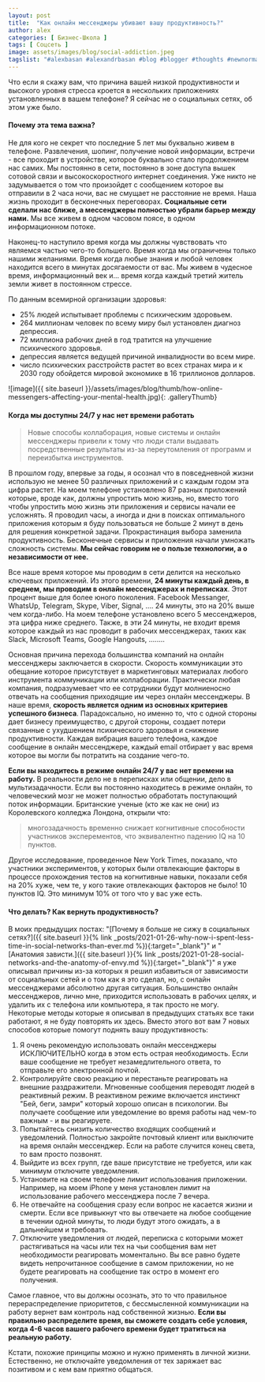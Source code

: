 ```yaml
---
layout: post
title:  "Как онлайн мессенджеры убивают вашу продуктивность?"
author: alex
categories: [ Бизнес-Школа ]
tags: [ Соцсеть ]
image: assets/images/blog/social-addiction.jpeg
tagslist: "#alexbasan #alexandrbasan #blog #blogger #thoughts #newnormal #lifeisgood #freedom #алексбасан #александрбасан #блог #блоггер #социальнаясеть #соцсеть #простоосложном #какработаетмир #какустроенмир"
---
```


Что если я скажу вам, что причина вашей низкой продуктивности и высокого уровня стресса кроется в нескольких приложениях установленных в вашем телефоне? Я сейчас не о социальных сетях, об этом уже было.

#### Почему эта тема важна?

Не для кого не секрет что последние 5 лет мы буквально живем в телефоне. Развлечения, шопинг, получение новой информации, встречи - все проходит в устройстве, которое буквально стало продолжением нас самих. Мы постоянно в сети, постоянно в зоне доступа вышек сотовой связи и высокоскоростного интернет соединения. Уже никто не задумывается о том что произойдет с сообщением которое вы отправили в 2 часа ночи, вас не смущает не расстояние не время. Наша жизнь проходит в бесконечных переговорах. **Социальные сети сделали нас ближе, а мессенджеры полностью убрали барьер между нами.** Мы все живем в одном часовом поясе, в одном информационном потоке.

Наконец-то наступило время когда мы должны чувствовать что являемся частью чего-то большего. Время когда мы ограничены только нашими желаниями. Время когда любые знания и любой человек находится всего в минутах досягаемости от вас. Мы живем в чудесное время, информационный век и... время когда каждый третий житель земли живет в постоянном стрессе.

По данным всемирной организации здоровья:

- 25% людей испытывает проблемы с психическим здоровьем.
- 264 миллионам человек по всему миру был установлен диагноз депрессия.
- 72 миллиона рабочих дней в год тратится на улучшение психического здоровья.
- депрессия является ведущей причиной инвалидности во всем мире.
- число психических расстройств растет во всех странах мира и к 2030 году обойдется мировой экономике в 16 триллионов долларов.

![image]({{ site.baseurl }}/assets/images/blog/thumb/how-online-messengers-affecting-your-mental-health.jpg){: .galleryThumb}

#### Когда мы доступны 24/7 у нас нет времени работать

> Новые способы коллаборация, новые системы и онлайн мессенджеры привели к тому что люди стали выдавать посредственные результаты из-за переутомления от программ и переизбытка инструментов.

В прошлом году, впервые за годы, я осознал что в повседневной жизни использую не менее 50 различных приложений и с каждым годом эта цифра растет. На моем телефоне установлено 87 разных приложений которые, вроде как, должны упростить мою жизнь, но, вместо того чтобы упростить мою жизнь эти приложения и сервисы начали ее усложнять. Я проводил часы, а иногда и дни в поисках оптимального приложения которым я буду пользоваться не больше 2 минут в день для решения конкретной задачи. Прокрастинация выбора заменила продуктивность. Бесконечные сервисы и приложения начали умножать сложность системы. **Мы сейчас говорим не о пользе технологии, а о независимости от нее.**

Все наше время которое мы проводим в сети делится на несколько ключевых приложений. Из этого времени, **24 минуты каждый день, в среднем, мы проводим в онлайн мессенджерах и переписках**. Этот процент выше для более юного поколения. Facebook Messanger, WhatsUp, Telegram, Skype, Viber, Signal, .... 24 минуты, это на 20% выше чем когда-либо. На моем телефоне установлено всего 5 мессенджеров, эта цифра ниже среднего. Также, в эти 24 минуты, не входит время которое каждый из нас проводит в рабочих мессенджерах, таких как Slack, Microsoft Teams, Google Hangouts, ........

Основная причина перехода большинства компаний на онлайн мессенджеры заключается в скорости. Скорость коммуникации это обещание которое присутствует в маркетинговых материалах любого инструмента коммуникации или коллаборации. Практически любая компания, подразумевает что ее сотрудники будут молниеносно отвечать на сообщения приходящие им через онлайн мессенджеры. В наше время, **скорость является одним из основных критериев успешного бизнеса**. Парадоксально, но именно то, что с одной стороны дает бизнесу преимущество, с другой стороны, создает потери связанные с ухудшением психического здоровья и снижение продуктивности. Каждая вибрация вашего телефона, каждое сообщение в онлайн мессенджере, каждый email отбирает у вас время которое вы могли бы потратить на создание чего-то.

**Если вы находитесь в режиме онлайн 24/7 у вас нет времени на работу.** В реальности дело не в переписках или общении, дело в мультизадачности. Если вы постоянно находитесь в режиме онлайн, то человеческий мозг не может полностью обработать поступающий поток информации. Британские ученые (кто же как не они) из Королевского колледжа Лондона, открыли что:

> многозадачность временно снижает когнитивные способности участников эксперементов, что эквивалентно падению IQ на 10 пунктов.

Другое исследование, проведенное New York Times, показало, что участники экспериментов, у которых были отвлекающие факторы в процессе прохождения тестов на когнитивные навыки, показали себя на 20% хуже, чем те, у кого такие отвлекающих факторов не было! 10 пунктов IQ. Это минимум 10% от того что у вас уже есть.

#### Что делать? Как вернуть продуктивность?

В моих предыдущих постах: "[Почему я больше не сижу в социальных сетях?]({{ site.baseurl }}{% link _posts/2021-01-26-why-now-i-spent-less-time-in-social-networks-than-ever.md %}){:target="_blank"}" и "[Анатомия зависти.]({{ site.baseurl }}{% link _posts/2021-01-28-social-networks-and-the-anatomy-of-envy.md %}){:target="_blank"}" я уже описывал причины из-за которых я решил избавиться от зависимости от социальных сетей и о том как я это сделал, но, с онлайн мессенджерами абсолютно другая ситуация. Большинство онлайн мессенджеров, лично мне, приходится использовать в рабочих целях, и удалить их с телефона или компьютера, я так просто не могу. Некоторые методы которые я описывал в предыдущих статьях все таки работают, я не буду повторять их здесь. Вместо этого вот вам 7 новых способов которые помогут поднять вашу продуктивность:

1. Я очень рекомендую использовать онлайн мессенджеры ИСКЛЮЧИТЕЛЬНО когда в этом есть острая необходимость. Если ваше сообщение не требует незамедлительного ответа, то отправьте его электронной почтой.
2. Контролируйте свою реакцию и перестаньте реагировать на внешние раздражители. Мгновенные сообщения переводят людей в реактивный режим. В реактивном режиме включается инстинкт "Бей, беги, замри" который хорошо описан в психологии. Вы получаете сообщение или уведомление во время работы над чем-то важным - и вы реагируете.
3. Попытайтесь снизить количество входящих сообщений и уведомлений. Полностью закройте почтовый клиент или выключите на время онлайн мессенджер. Если на работе случится конец света, то вам просто позвонят.
4. Выйдите из всех групп, где ваше присутствие не требуется, или как минимум отключите уведомления.
5. Установите на своем телефоне лимит использования приложении. Например, на моем iPhone у меня установлен лимит на использование рабочего мессенджера после 7 вечера.
6. Не отвечайте на сообщения сразу если вопрос не касается жизни и смерти. Если все привыкнут что вы отвечаете на любое сообщение в течении одной минуты, то люди будут этого ожидать, а в дальнейшем и требовать.
7. Отключите уведомления от людей, переписка с которыми может растягиваться на часы или тех на чьи сообщения вам нет необходимости реагировать моментально. Вы все равно будете видеть непрочитанное сообщение в самом приложении, но не будете реагировать на сообщение так остро в момент его получения.

Самое главное, что вы должны осознать, это то что правильное перераспределение приоритетов, с бессмысленной коммуникации на работу вернет вам контроль над собственной жизнью. **Если вы правильно распределите время, вы сможете создать себе условия, когда 4-6 часов вашего рабочего времени будет тратиться на реальную работу.**

Кстати, похожие принципы можно и нужно применять в личной жизни. Естественно, не отключайте уведомления от тех заряжает вас позитивом и с кем вам приятно общаться. 